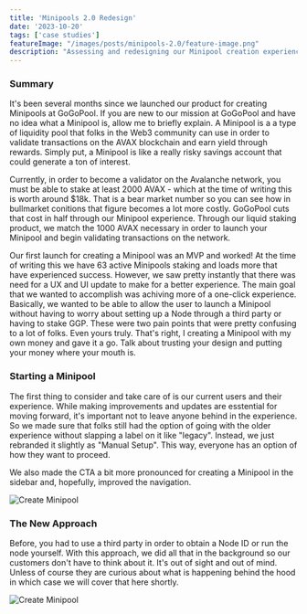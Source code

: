 ```yaml
---
title: 'Minipools 2.0 Redesign'
date: '2023-10-20'
tags: ['case studies']
featureImage: "/images/posts/minipools-2.0/feature-image.png"
description: "Assessing and redesigning our Minipool creation experience at GoGoPool. The goal - to achieve a one-click experience of instant creation of a Minipool while informing the customer of the necessary details of the transaction."
---
```


### Summary

It's been several months since we launched our product for creating Minipools at GoGoPool. If you are new to our mission at GoGoPool and have no idea what a Minipool is, allow me to briefly explain. A Minipool is a a type of liquidity pool that folks in the Web3 community can use in order to validate transactions on the AVAX blockchain and earn yield through rewards. Simply put, a Minipool is like a really risky savings account that could generate a ton of interest.

Currently, in order to become a validator on the Avalanche network, you must be able to stake at least 2000 AVAX - which at the time of writing this is worth around $18k. That is a bear market number so you can see how in bullmarket conitions that figure becomes a lot more costly. GoGoPool cuts that cost in half through our Minipool experience. Through our liquid staking product, we match the 1000 AVAX necessary in order to launch your Minipool and begin validating transactions on the network.

Our first launch for creating a Minipool was an MVP and worked! At the time of writing this we have 63 active Minipools staking and loads more that have experienced success. However, we saw pretty instantly that there was need for a UX and UI update to make for a better experience. The main goal that we wanted to accomplish was achiving more of a one-click experience. Basically, we wanted to be able to allow the user to launch a Minipool without having to worry about setting up a Node through a third party or having to stake GGP. These were two pain points that were pretty confusing to a lot of folks. Even yours truly. That's right, I creating a Minipool with my own money and gave it a go. Talk about trusting your design and putting your money where your mouth is.


### Starting a Minipool

The first thing to consider and take care of is our current users and their experience. While making improvements and updates are esstential for moving forward, it's important not to leave anyone behind in the experience. So we made sure that folks still had the option of going with the older experience without slapping a label on it like "legacy". Instead, we just rebranded it slightly as "Manual Setup". This way, everyone has an option of how they want to proceed.

We also made the CTA a bit more pronounced for creating a Minipool in the sidebar and, hopefully, improved the navigation.

![Create Minipool](/images/posts/minipools-2.0/mp-start.png)


### The New Approach

Before, you had to use a third party in order to obtain a Node ID or run the node yourself. With this approach, we did all that in the background so our customers don't have to think about it. It's out of sight and out of mind. Unless of course they are curious about what is happening behind the hood in which case we will cover that here shortly.

![Create Minipool](/images/posts/minipools-2.0/create-minipool.png)



